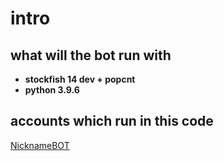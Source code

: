 # intro
## what will the bot run with
- **stockfish 14 dev + popcnt**
- **python 3.9.6**
## accounts which run in this code
[NicknameBOT](https://lichess.org/@/NicknameBOT)
